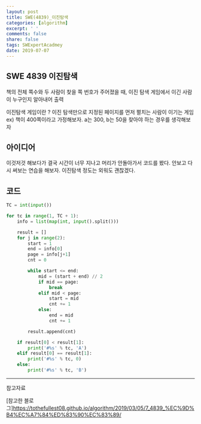 ```yaml
---
layout: post
title: SWE(4839)_이진탐색
categories: [algorithm]
excerpt: ' '
comments: false
share: false
tags: SWExpertAcadmey
date: 2019-07-07
---
```


## SWE 4839 이진탐색

책의 전체 쪽수와 두 사람이 찾을 쪽 번호가 주어졌을 때, 이진 탐색 게임에서 이긴 사람이 누구인지 알아내어 출력

이진탐색 게임이란 ?
이진 탐색만으로 지정된 페이지를 먼저 펼치는 사람이 이기는 게임
ex) 책이 400쪽이라고 가정해보자.
a는 300, b는 50을 찾아야 하는 경우를 생각해보자

## 아이디어

이것저것 해보다가 결국 시간이 너무 지나고 머리가 안돌아가서 코드를 봤다.
안보고 다시 써보는 연습을 해보자. 이진탐색 정도는 외워도 괜찮겠다.

## 코드

```python
TC = int(input())

for tc in range(1, TC + 1):
    info = list(map(int, input().split()))

    result = []
    for j in range(2):
        start = 1
        end = info[0]
        page = info[j+1]
        cnt = 0

        while start <= end:
            mid = (start + end) // 2
            if mid == page:
                break
            elif mid < page:
                start = mid
                cnt += 1
            else:
                end = mid
                cnt += 1

        result.append(cnt)

    if result[0] < result[1]:
        print('#%s' % tc, 'A')
    elif result[0] == result[1]:
        print('#%s' % tc, 0)
    else:
        print('#%s' % tc, 'B')

```

---

참고자료

[참고한 블로그]<https://tothefullest08.github.io/algorithm/2019/03/05/7_4839_%EC%9D%B4%EC%A7%84%ED%83%90%EC%83%89/>
